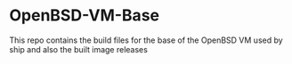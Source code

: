 # OpenBSD-VM-Base
This repo contains the build files for the base of the OpenBSD VM used by ship and also the built image releases
